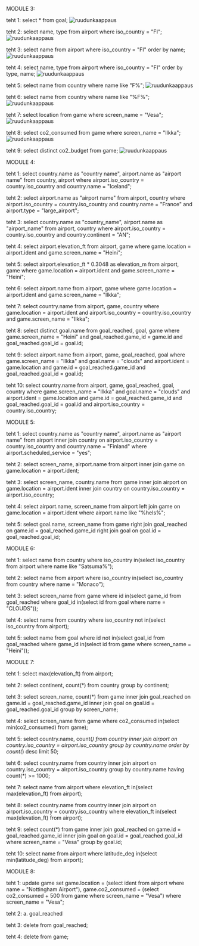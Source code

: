 MODULE 3:

teht 1:
select * from goal;
![ruudunkaappaus](module3_teht1.png)

teht 2:
select name, type from airport where iso_country = "FI";
![ruudunkaappaus](module3_teht2.png)

teht 3:
select name from airport where iso_country = "FI" order by name;
![ruudunkaappaus](module3_teht3.png)

teht 4:
select name, type from airport where iso_country = "FI" order by type, name;
![ruudunkaappaus](module3_teht4.png)

teht 5:
select name from country where name like "F%";
![ruudunkaappaus](module3_teht5.png)

teht 6:
select name from country where name like "%F%";
![ruudunkaappaus](module3_teht6.png)

teht 7:
select location from game where screen_name = "Vesa";
![ruudunkaappaus](module3_teht7.png)

teht 8:
select co2_consumed from game where screen_name = "Ilkka";
![ruudunkaappaus](module3_teht8.png)

teht 9:
select distinct co2_budget from game;
![ruudunkaappaus](module3_teht9.png)




MODULE 4:

teht 1:
select country.name as "country name", airport.name as "airport name" from country, airport where airport.iso_country = country.iso_country and country.name = "Iceland";

teht 2:
select airport.name as "airport name" from airport, country where airport.iso_country = country.iso_country and country.name = "France" and airport.type = "large_airport";

teht 3:
select country.name as "country_name", airport.name as "airport_name" from airport, country where airport.iso_country = country.iso_country and country.continent = "AN";

teht 4:
select airport.elevation_ft from airport, game where game.location = airport.ident and game.screen_name = "Heini";

teht 5:
select airport.elevation_ft * 0.3048 as elevation_m from airport, game where game.location = airport.ident and game.screen_name = "Heini";

teht 6:
select airport.name from airport, game where game.location = airport.ident and game.screen_name = "Ilkka";

teht 7:
select country.name from airport, game, country where game.location = airport.ident and airport.iso_country = country.iso_country and game.screen_name = "Ilkka";

teht 8:
select distinct goal.name from goal_reached, goal, game where game.screen_name = "Heini" and goal_reached.game_id = game.id and goal_reached.goal_id = goal.id;

teht 9:
select airport.name from airport, game, goal_reached, goal where game.screen_name = "Ilkka" and goal.name = "clouds" and airport.ident = game.location and game.id = goal_reached.game_id and goal_reached.goal_id = goal.id;

teht 10:
select country.name from airport, game, goal_reached, goal, country where game.screen_name = "Ilkka" and goal.name = "clouds" and airport.ident = game.location and game.id = goal_reached.game_id and goal_reached.goal_id = goal.id and airport.iso_country = country.iso_country;




MODULE 5:

teht 1:
select country.name as "country name", airport.name as "airport name" from airport inner join country on airport.iso_country = country.iso_country and country.name = "Finland" where airport.scheduled_service = "yes";

teht 2:
select screen_name, airport.name from airport inner join game on game.location = airport.ident;

teht 3:
select screen_name, country.name from game inner join airport on game.location = airport.ident inner join country on country.iso_country = airport.iso_country;

teht 4:
select airport.name, screen_name from airport left join game on game.location = airport.ident where airport.name like "%hels%";

teht 5:
select goal.name, screen_name from game right join goal_reached on game.id = goal_reached.game_id right join goal on goal.id = goal_reached.goal_id;




MODULE 6:

teht 1:
select name from country where iso_country in(select iso_country from airport where name like "Satsuma%");

teht 2:
select name from airport where iso_country in(select iso_country from country where name = "Monaco");

teht 3:
select screen_name from game where id in(select game_id from goal_reached where goal_id in(select id from goal where name = "CLOUDS"));

teht 4:
select name from country where iso_country not in(select iso_country from airport);

teht 5:
select name from goal where id not in(select goal_id from goal_reached where game_id in(select id from game where screen_name = "Heini"));




MODULE 7:

teht 1:
select max(elevation_ft) from airport;

teht 2:
select continent, count(*) from country group by continent;

teht 3:
select screen_name, count(*) from game inner join goal_reached on game.id = goal_reached.game_id inner join goal on goal.id = goal_reached.goal_id group by screen_name;

teht 4:
select screen_name from game where co2_consumed in(select min(co2_consumed) from game);

teht 5:
select country.name, count(*) from country inner join airport on country.iso_country = airport.iso_country group by country.name order by count(*) desc limit 50;

teht 6:
select country.name from country inner join airport on country.iso_country = airport.iso_country group by country.name having count(*) >= 1000;

teht 7:
select name from airport where elevation_ft in(select max(elevation_ft) from airport);

teht 8:
select country.name from country inner join airport on airport.iso_country = country.iso_country where elevation_ft in(select max(elevation_ft) from airport);

teht 9:
select count(*) from game inner join goal_reached on game.id = goal_reached.game_id inner join goal on goal.id = goal_reached.goal_id where screen_name = "Vesa" group by goal.id;

teht 10:
select name from airport where latitude_deg in(select min(latitude_deg) from airport);




MODULE 8:

teht 1:
update game set game.location = (select ident from airport where name = "Nottingham Airport"), game.co2_consumed = (select co2_consumed + 500 from game where screen_name = "Vesa") where screen_name = "Vesa"; 

teht 2:
a. goal_reached

teht 3:
delete from goal_reached;

teht 4:
delete from game;

